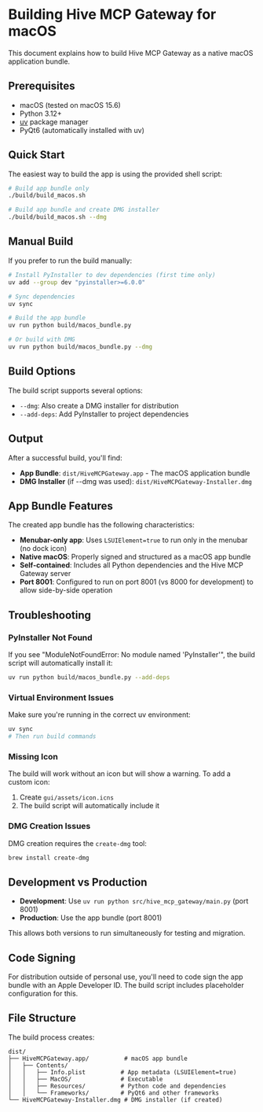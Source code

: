# Building Hive MCP Gateway for macOS

This document explains how to build Hive MCP Gateway as a native macOS application bundle.

## Prerequisites

- macOS (tested on macOS 15.6)
- Python 3.12+
- [uv](https://github.com/astral-sh/uv) package manager
- PyQt6 (automatically installed with uv)

## Quick Start

The easiest way to build the app is using the provided shell script:

```bash
# Build app bundle only
./build/build_macos.sh

# Build app bundle and create DMG installer
./build/build_macos.sh --dmg
```

## Manual Build

If you prefer to run the build manually:

```bash
# Install PyInstaller to dev dependencies (first time only)
uv add --group dev "pyinstaller>=6.0.0"

# Sync dependencies
uv sync

# Build the app bundle
uv run python build/macos_bundle.py

# Or build with DMG
uv run python build/macos_bundle.py --dmg
```

## Build Options

The build script supports several options:

- `--dmg`: Also create a DMG installer for distribution
- `--add-deps`: Add PyInstaller to project dependencies

## Output

After a successful build, you'll find:

- **App Bundle**: `dist/HiveMCPGateway.app` - The macOS application bundle
- **DMG Installer** (if --dmg was used): `dist/HiveMCPGateway-Installer.dmg`

## App Bundle Features

The created app bundle has the following characteristics:

- **Menubar-only app**: Uses `LSUIElement=true` to run only in the menubar (no dock icon)
- **Native macOS**: Properly signed and structured as a macOS app bundle
- **Self-contained**: Includes all Python dependencies and the Hive MCP Gateway server
- **Port 8001**: Configured to run on port 8001 (vs 8000 for development) to allow side-by-side operation

## Troubleshooting

### PyInstaller Not Found

If you see "ModuleNotFoundError: No module named 'PyInstaller'", the build script will automatically install it:

```bash
uv run python build/macos_bundle.py --add-deps
```

### Virtual Environment Issues

Make sure you're running in the correct uv environment:

```bash
uv sync
# Then run build commands
```

### Missing Icon

The build will work without an icon but will show a warning. To add a custom icon:

1. Create `gui/assets/icon.icns`
2. The build script will automatically include it

### DMG Creation Issues

DMG creation requires the `create-dmg` tool:

```bash
brew install create-dmg
```

## Development vs Production

- **Development**: Use `uv run python src/hive_mcp_gateway/main.py` (port 8001)
- **Production**: Use the app bundle (port 8001)

This allows both versions to run simultaneously for testing and migration.

## Code Signing

For distribution outside of personal use, you'll need to code sign the app bundle with an Apple Developer ID. The build script includes placeholder configuration for this.

## File Structure

The build process creates:

```
dist/
├── HiveMCPGateway.app/          # macOS app bundle
│   ├── Contents/
│   │   ├── Info.plist          # App metadata (LSUIElement=true)
│   │   ├── MacOS/              # Executable
│   │   ├── Resources/          # Python code and dependencies
│   │   └── Frameworks/         # PyQt6 and other frameworks
└── HiveMCPGateway-Installer.dmg # DMG installer (if created)
```

